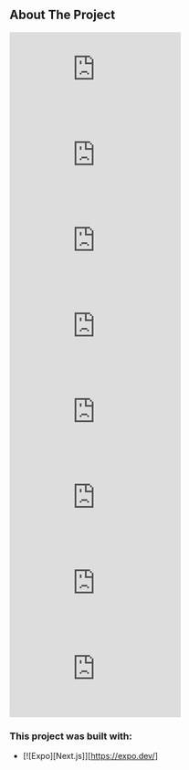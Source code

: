 <!-- ABOUT THE PROJECT -->
## About The Project

[![Home 1 ScreenShot](https://files.fm/thumb.php?i=v6tyq29va)](https://files.fm/thumb_show.php?i=v6tyq29va)
[![Home 2 ScreenShot](https://files.fm/thumb.php?i=r24nzgqhe)](https://files.fm/thumb_show.php?i=r24nzgqhe)
[![Search ScreenShot](https://files.fm/thumb.php?i=8wh26f7eb)](https://files.fm/thumb_show.php?i=8wh26f7eb)
[![Artist ScreenShot](https://files.fm/thumb.php?i=hg4rcnnwy)](https://files.fm/thumb_show.php?i=hg4rcnnwy)
[![Audio Player ScreenShot](https://files.fm/thumb.php?i=47pkw4bwm)](https://files.fm/thumb_show.php?i=47pkw4bwm)
[![Audio Tracks ScreenShot](https://files.fm/thumb.php?i=mpufqfu7w)](https://files.fm/thumb_show.php?i=mpufqfu7w)
[![Add To Your Favorite ScreenShot](https://files.fm/thumb.php?i=v4webne5r)](https://files.fm/thumb_show.php?i=v4webne5r)
[![Your Favorite ScreenShot](https://files.fm/thumb.php?i=rbca5ej6u)](https://files.fm/thumb_show.php?i=rbca5ej6u)


### This project was built with:
* [![Expo][Next.js]][https://expo.dev/]
